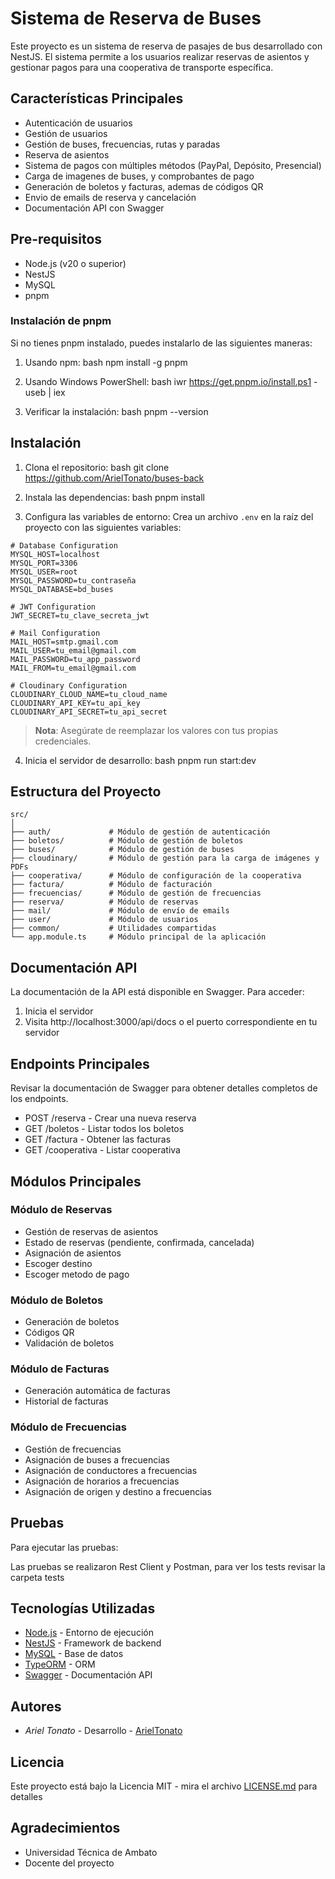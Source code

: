 # Sistema de Reserva de Buses

Este proyecto es un sistema de reserva de pasajes de bus desarrollado con NestJS. El sistema permite a los usuarios realizar reservas de asientos y gestionar pagos para una cooperativa de transporte específica.

## Características Principales 

- Autenticación de usuarios
- Gestión de usuarios
- Gestión de buses, frecuencias, rutas y paradas
- Reserva de asientos
- Sistema de pagos con múltiples métodos (PayPal, Depósito, Presencial)
- Carga de imagenes de buses, y comprobantes de pago
- Generación de boletos y facturas, ademas de códigos QR
- Envio de emails de reserva y cancelación
- Documentación API con Swagger

## Pre-requisitos 

- Node.js (v20 o superior)
- NestJS
- MySQL
- pnpm

### Instalación de pnpm

Si no tienes pnpm instalado, puedes instalarlo de las siguientes maneras:

1. Usando npm:
bash
npm install -g pnpm


2. Usando Windows PowerShell:
bash
iwr https://get.pnpm.io/install.ps1 -useb | iex


3. Verificar la instalación:
bash
pnpm --version


## Instalación 

1. Clona el repositorio:
bash
git clone <https://github.com/ArielTonato/buses-back>


2. Instala las dependencias:
bash
pnpm install


3. Configura las variables de entorno:
Crea un archivo `.env` en la raíz del proyecto con las siguientes variables:

```properties
# Database Configuration
MYSQL_HOST=localhost
MYSQL_PORT=3306
MYSQL_USER=root
MYSQL_PASSWORD=tu_contraseña
MYSQL_DATABASE=bd_buses

# JWT Configuration
JWT_SECRET=tu_clave_secreta_jwt

# Mail Configuration
MAIL_HOST=smtp.gmail.com
MAIL_USER=tu_email@gmail.com
MAIL_PASSWORD=tu_app_password
MAIL_FROM=tu_email@gmail.com

# Cloudinary Configuration
CLOUDINARY_CLOUD_NAME=tu_cloud_name
CLOUDINARY_API_KEY=tu_api_key
CLOUDINARY_API_SECRET=tu_api_secret
```

> **Nota**: Asegúrate de reemplazar los valores con tus propias credenciales.

4. Inicia el servidor de desarrollo:
bash
pnpm run start:dev


## Estructura del Proyecto 
```
src/
│
├── auth/             # Módulo de gestión de autenticación
├── boletos/          # Módulo de gestión de boletos
├── buses/            # Módulo de gestión de buses
├── cloudinary/       # Módulo de gestión para la carga de imágenes y PDFs
├── cooperativa/      # Módulo de configuración de la cooperativa
├── factura/          # Módulo de facturación
├── frecuencias/      # Módulo de gestión de frecuencias
├── reserva/          # Módulo de reservas
├── mail/             # Módulo de envío de emails
├── user/             # Módulo de usuarios
├── common/           # Utilidades compartidas
└── app.module.ts     # Módulo principal de la aplicación
```

## Documentación API 

La documentación de la API está disponible en Swagger. Para acceder:

1. Inicia el servidor
2. Visita http://localhost:3000/api/docs o el puerto correspondiente en tu servidor

## Endpoints Principales 

Revisar la documentación de Swagger para obtener detalles completos de los endpoints.

- POST /reserva - Crear una nueva reserva
- GET /boletos - Listar todos los boletos
- GET /factura - Obtener las facturas
- GET /cooperativa - Listar cooperativa

## Módulos Principales 

### Módulo de Reservas
- Gestión de reservas de asientos
- Estado de reservas (pendiente, confirmada, cancelada)
- Asignación de asientos
- Escoger destino
- Escoger metodo de pago

### Módulo de Boletos
- Generación de boletos
- Códigos QR
- Validación de boletos

### Módulo de Facturas
- Generación automática de facturas
- Historial de facturas

### Módulo de Frecuencias
- Gestión de frecuencias
- Asignación de buses a frecuencias
- Asignación de conductores a frecuencias
- Asignación de horarios a frecuencias
- Asignación de origen y destino a frecuencias

## Pruebas 

Para ejecutar las pruebas:

Las pruebas se realizaron Rest Client y Postman, para ver los tests revisar la carpeta tests


## Tecnologías Utilizadas 

- [Node.js](https://nodejs.org/) - Entorno de ejecución
- [NestJS](https://nestjs.com/) - Framework de backend
- [MySQL](https://www.mysql.com/) - Base de datos
- [TypeORM](https://typeorm.io/) - ORM
- [Swagger](https://swagger.io/) - Documentación API

## Autores 

* *Ariel Tonato* - Desarrollo - [ArielTonato](https://github.com/ArielTonato)

## Licencia 

Este proyecto está bajo la Licencia MIT - mira el archivo [LICENSE.md](LICENSE.md) para detalles

## Agradecimientos 

* Universidad Técnica de Ambato
* Docente del proyecto
